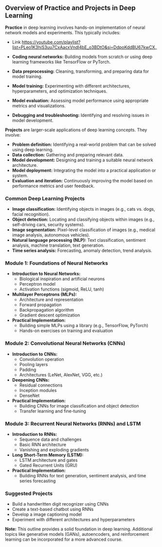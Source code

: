 

## Overview of Practice and Projects in Deep Learning

**Practice** in deep learning involves hands-on implementation of neural network models and experiments. This typically includes:
* Link https://youtube.com/playlist?list=PLeo1K3hjS3uu7CxAacxVndI4bE_o3BDtO&si=DdpoKddBU67kwCX_

  
* **Coding neural networks:** Building models from scratch or using deep learning frameworks like TensorFlow or PyTorch.
* **Data preprocessing:** Cleaning, transforming, and preparing data for model training.
* **Model training:** Experimenting with different architectures, hyperparameters, and optimization techniques.
* **Model evaluation:** Assessing model performance using appropriate metrics and visualizations.
* **Debugging and troubleshooting:** Identifying and resolving issues in model development.

**Projects** are larger-scale applications of deep learning concepts. They involve:

* **Problem definition:** Identifying a real-world problem that can be solved using deep learning.
* **Data collection:** Gathering and preparing relevant data.
* **Model development:** Designing and training a suitable neural network architecture.
* **Model deployment:** Integrating the model into a practical application or system.
* **Evaluation and iteration:** Continuously improving the model based on performance metrics and user feedback.

### Common Deep Learning Projects
* **Image classification:** Identifying objects in images (e.g., cats vs. dogs, facial recognition).
* **Object detection:** Locating and classifying objects within images (e.g., self-driving cars, security systems).
* **Image segmentation:** Pixel-level classification of images (e.g., medical image analysis, autonomous vehicles).
* **Natural language processing (NLP):** Text classification, sentiment analysis, machine translation, text generation.
* **Time series analysis:** Forecasting, anomaly detection, trend analysis.



### Module 1: Foundations of Neural Networks

* **Introduction to Neural Networks:**
  * Biological inspiration and artificial neurons
  * Perceptron model
  * Activation functions (sigmoid, ReLU, tanh)
* **Multilayer Perceptrons (MLPs):**
  * Architecture and representation
  * Forward propagation
  * Backpropagation algorithm
  * Gradient descent optimization
* **Practical Implementation:**
  * Building simple MLPs using a library (e.g., TensorFlow, PyTorch)
  * Hands-on exercises on training and evaluation

### Module 2: Convolutional Neural Networks (CNNs)

* **Introduction to CNNs:**
  * Convolution operation
  * Pooling layers
  * Padding
  * Architectures (LeNet, AlexNet, VGG, etc.)
* **Deepening CNNs:**
  * Residual connections
  * Inception modules
  * DenseNet
* **Practical Implementation:**
  * Building CNNs for image classification and object detection
  * Transfer learning and fine-tuning

### Module 3: Recurrent Neural Networks (RNNs) and LSTM

* **Introduction to RNNs:**
  * Sequence data and challenges
  * Basic RNN architecture
  * Vanishing and exploding gradients
* **Long Short-Term Memory (LSTM):**
  * LSTM architecture and gates
  * Gated Recurrent Units (GRU)
* **Practical Implementation:**
  * Building RNNs for text generation, sentiment analysis, and time series forecasting

### Suggested Projects
* Build a handwritten digit recognizer using CNNs
* Create a text-based chatbot using RNNs
* Develop a image captioning model
* Experiment with different architectures and hyperparameters

**Note:** This outline provides a solid foundation in deep learning. Additional topics like generative models (GANs), autoencoders, and reinforcement learning can be incorporated for a more advanced course.

